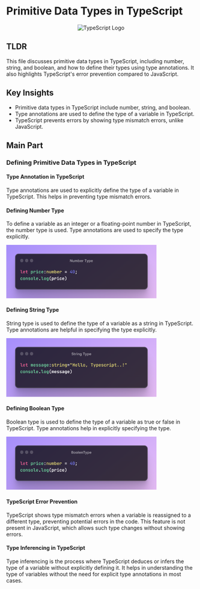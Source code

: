 # Primitive Data Types in TypeScript 

<p align="center">
  <img src="https://miro.medium.com/v2/resize:fit:1400/1*20o4vRNrYPgQh8gQEpR1MA.jpeg" alt="TypeScript Logo" width="800"/>
</p>

## TLDR

This file discusses primitive data types in TypeScript, including number, string, and boolean, and how to define their types using type annotations. It also highlights TypeScript's error prevention compared to JavaScript.

## Key Insights

- Primitive data types in TypeScript include number, string, and boolean.
- Type annotations are used to define the type of a variable in TypeScript.
- TypeScript prevents errors by showing type mismatch errors, unlike JavaScript.

## Main Part

### Defining Primitive Data Types in TypeScript

#### Type Annotation in TypeScript

Type annotations are used to explicitly define the type of a variable in TypeScript. This helps in preventing type mismatch errors.

#### Defining Number Type

To define a variable as an integer or a floating-point number in TypeScript, the number type is used. Type annotations are used to specify the type explicitly.

<p align="left">
  <img src="./assets/number.png" alt="TypeScript Logo" width="400"/>
</p>

#### Defining String Type

String type is used to define the type of a variable as a string in TypeScript. Type annotations are helpful in specifying the type explicitly.

<p align="left">
  <img src="./assets/string.png" alt="TypeScript Logo" width="400"/>
</p>

#### Defining Boolean Type

Boolean type is used to define the type of a variable as true or false in TypeScript. Type annotations help in explicitly specifying the type.

<p align="left">
  <img src="./assets/boolen.png" alt="TypeScript Logo" width="400"/>
</p>

#### TypeScript Error Prevention

TypeScript shows type mismatch errors when a variable is reassigned to a different type, preventing potential errors in the code. This feature is not present in JavaScript, which allows such type changes without showing errors.

#### Type Inferencing in TypeScript

Type inferencing is the process where TypeScript deduces or infers the type of a variable without explicitly defining it. It helps in understanding the type of variables without the need for explicit type annotations in most cases.
